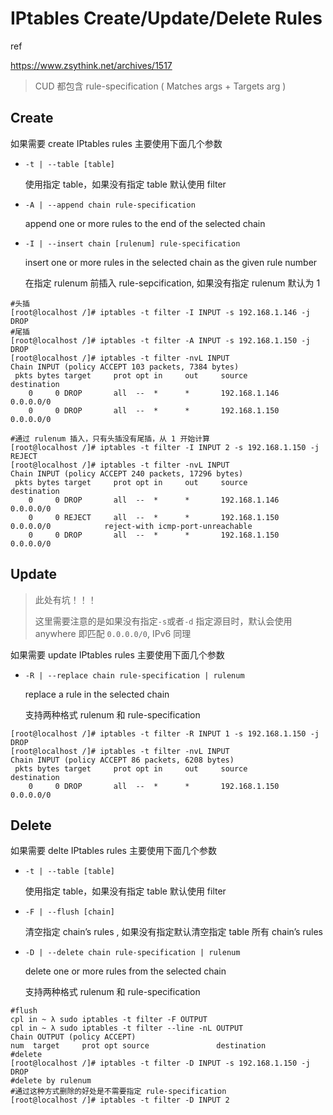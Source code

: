 # IPtables Create/Update/Delete Rules

ref

https://www.zsythink.net/archives/1517

> CUD 都包含 rule-specification ( Matches args + Targets arg )

## Create

如果需要 create IPtables rules 主要使用下面几个参数

- `-t | --table [table]`

  使用指定 table，如果没有指定 table 默认使用 filter

- `-A | --append chain rule-specification`

  append one or more rules to the end of the selected chain

- `-I | --insert chain [rulenum] rule-specification`

  insert one or more rules in the selected chain as the given rule number

  在指定 rulenum 前插入 rule-sepcification, 如果没有指定 rulenum 默认为 1

```
#头插
[root@localhost /]# iptables -t filter -I INPUT -s 192.168.1.146 -j DROP
#尾插
[root@localhost /]# iptables -t filter -A INPUT -s 192.168.1.150 -j DROP
[root@localhost /]# iptables -t filter -nvL INPUT
Chain INPUT (policy ACCEPT 103 packets, 7384 bytes)
 pkts bytes target     prot opt in     out     source               destination         
    0     0 DROP       all  --  *      *       192.168.1.146        0.0.0.0/0           
    0     0 DROP       all  --  *      *       192.168.1.150        0.0.0.0/0
    
#通过 rulenum 插入，只有头插没有尾插，从 1 开始计算
[root@localhost /]# iptables -t filter -I INPUT 2 -s 192.168.1.150 -j REJECT
[root@localhost /]# iptables -t filter -nvL INPUT
Chain INPUT (policy ACCEPT 240 packets, 17296 bytes)
 pkts bytes target     prot opt in     out     source               destination         
    0     0 DROP       all  --  *      *       192.168.1.146        0.0.0.0/0           
    0     0 REJECT     all  --  *      *       192.168.1.150        0.0.0.0/0            reject-with icmp-port-unreachable
    0     0 DROP       all  --  *      *       192.168.1.150        0.0.0.0/0 
```

## Update

> 此处有坑！！！
>
> 这里需要注意的是如果没有指定`-s`或者`-d` 指定源目时，默认会使用 anywhere 即匹配 `0.0.0.0/0`, IPv6 同理 

如果需要 update IPtables rules 主要使用下面几个参数

- `-R | --replace chain rule-specification | rulenum`

  replace a rule in the selected chain

  支持两种格式 rulenum 和 rule-specification

```
[root@localhost /]# iptables -t filter -R INPUT 1 -s 192.168.1.150 -j DROP
[root@localhost /]# iptables -t filter -nvL INPUT
Chain INPUT (policy ACCEPT 86 packets, 6208 bytes)
 pkts bytes target     prot opt in     out     source               destination         
    0     0 DROP       all  --  *      *       192.168.1.150        0.0.0.0/0
```

## Delete

如果需要 delte IPtables rules 主要使用下面几个参数

- `-t | --table [table]`

  使用指定 table，如果没有指定 table 默认使用 filter

- `-F | --flush [chain]`

  清空指定 chain’s rules , 如果没有指定默认清空指定 table 所有 chain’s rules 

- `-D | --delete chain rule-specification | rulenum`

  delete one or more rules from the selected chain

  支持两种格式 rulenum 和 rule-specification

```
#flush
cpl in ~ λ sudo iptables -t filter -F OUTPUT 
cpl in ~ λ sudo iptables -t filter --line -nL OUTPUT
Chain OUTPUT (policy ACCEPT)
num  target     prot opt source               destination
#delete
[root@localhost /]# iptables -t filter -D INPUT -s 192.168.1.150 -j DROP
#delete by rulenum
#通过这种方式删除的好处是不需要指定 rule-specification
[root@localhost /]# iptables -t filter -D INPUT 2
```
